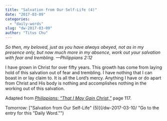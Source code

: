 ```yaml
---
title: "Salvation from Our Self-Life (4)"
date: "2017-03-09"
categories: 
  - "daily-words"
slug: "dw-2017-03-09"
author: "Titus Chu"
---
```


_So then, my beloved, just as you have always obeyed, not as in my presence only, but now much more in my absence, work out your salvation with fear and trembling._ _—Philippians 2:12_

I have grown in Christ for over fifty years. This growth has come from laying hold of this salvation out of fear and trembling. I have nothing that I can boast in or lay claim to. It is all the Lord’s mercy. Anything I have or do apart from Christ and His body is nothing and accomplishes nothing in the working out of this salvation.

Adapted from _[Philippians: “That I May Gain Christ,”](/book-philippians/ "Go to the listing for this book.")_ page 117.

Tomorrow: ["Salvation from Our Self-Life" (5)](/dw-2017-03-10/ "Go to the entry for this "Daily Word."")
